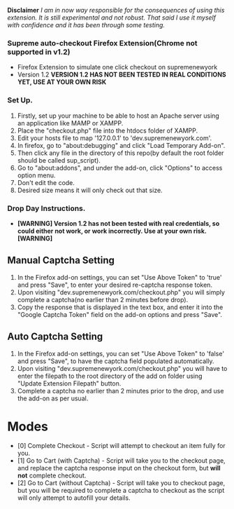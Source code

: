**Disclaimer** 
*I am in now way responsible for the consequences of using this extension. It is still experimental and not robust. That said I use it myself with confidence and it has been through some testing.*

### **Supreme auto-checkout Firefox Extension(Chrome not supported in v1.2)** ###

* Firefox Extension to simulate one click checkout on supremenewyork
* Version 1.2 **VERSION 1.2 HAS NOT BEEN TESTED IN REAL CONDITIONS YET, USE AT YOUR OWN RISK**

### Set Up. ###

1. Firstly, set up your machine to be able to host an Apache server using an application like MAMP or XAMPP.
2. Place the "checkout.php" file into the htdocs folder of XAMPP.
3. Edit your hosts file to map '127.0.0.1' to 'dev.supremenewyork.com'.
3. In firefox, go to "about:debugging" and click "Load Temporary Add-on".
4. Then click any file in the directory of this repo(by default the root folder should be called sup_script).
5. Go to "about:addons", and under the add-on, click "Options" to access option menu.
7. Don't edit the code.
8. Desired size means it will only check out that size.

### Drop Day Instructions. ###

* **[WARNING] Version 1.2 has not been tested with real credentials, so could either not work, or work incorrectly. Use at your own risk. [WARNING]**

## Manual Captcha Setting ##
1. In the Firefox add-on settings, you can set "Use Above Token" to 'true' and press "Save", to enter your desired re-captcha response token.
2. Upon visiting "dev.supremenewyork.com/checkout.php" you will simply complete a captcha(no earlier than 2 minutes before drop).
3. Copy the response that is displayed in the text box, and enter it into the "Google Captcha Token" field on the add-on options and press "Save".

## Auto Captcha Setting ##
1. In the Firefox add-on settings, you can set "Use Above Token" to 'false' and press "Save", to have the captcha field populated automatically.
2. Upon visiting "dev.supremenewyork.com/checkout.php" you will have to enter the filepath to the root directory of the add on folder using "Update Extension Filepath" button.
3. Complete a captcha no earlier than 2 minutes prior to the drop, and use the add-on as per usual.

# Modes #
* [0] Complete Checkout - Script will attempt to checkout an item fully for you.
* [1] Go to Cart (with Captcha) - Script will take you to the checkout page, and replace the captcha response input on the checkout form, but **will not** complete checkout.
* [2] Go to Cart (without Captcha) - Script will take you to checkout page, but you will be required to complete a captcha to checkout as the script will only attempt to autofill your details.